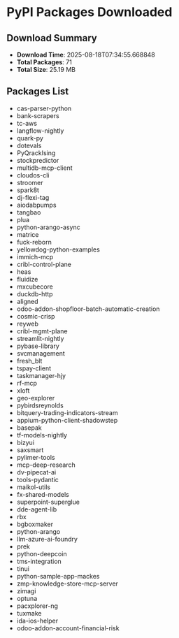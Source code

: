 # PyPI Packages Downloaded

## Download Summary
- **Download Time**: 2025-08-18T07:34:55.668848
- **Total Packages**: 71
- **Total Size**: 25.19 MB

## Packages List
- cas-parser-python
- bank-scrapers
- tc-aws
- langflow-nightly
- quark-py
- dotevals
- PyQrackIsing
- stockpredictor
- multidb-mcp-client
- cloudos-cli
- stroomer
- spark8t
- dj-flexi-tag
- aiodabpumps
- tangbao
- plua
- python-arango-async
- matrice
- fuck-reborn
- yellowdog-python-examples
- immich-mcp
- cribl-control-plane
- heas
- fluidize
- mxcubecore
- duckdb-http
- aligned
- odoo-addon-shopfloor-batch-automatic-creation
- cosmic-crisp
- reyweb
- cribl-mgmt-plane
- streamlit-nightly
- pybase-library
- svcmanagement
- fresh_blt
- tspay-client
- taskmanager-hjy
- rf-mcp
- xloft
- geo-explorer
- pybirdsreynolds
- bitquery-trading-indicators-stream
- appium-python-client-shadowstep
- basepak
- tf-models-nightly
- bizyui
- saxsmart
- pylimer-tools
- mcp-deep-research
- dv-pipecat-ai
- tools-pydantic
- maikol-utils
- fx-shared-models
- superpoint-superglue
- dde-agent-lib
- rbx
- bgboxmaker
- python-arango
- llm-azure-ai-foundry
- prek
- python-deepcoin
- tms-integration
- tinui
- python-sample-app-mackes
- zmp-knowledge-store-mcp-server
- zimagi
- optuna
- pacxplorer-ng
- tuxmake
- ida-ios-helper
- odoo-addon-account-financial-risk
